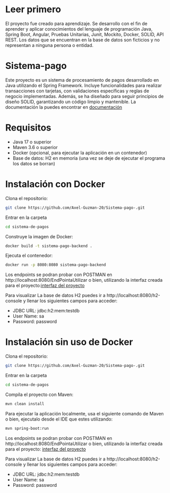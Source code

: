 # Leer primero
El proyecto fue creado para aprendizaje. Se desarrollo con el fin de aprender y aplicar conocimientos del lenguaje de programación Java, Spring Boot, Angular, Pruebas Unitarias, Junit, Mockito, Docker, SOLID, API REST. Los datos que se encuentran en la base de datos son ficticios y no representan a ninguna persona o entidad.

# Sistema-pago
Este proyecto es un sistema de procesamiento de pagos desarrollado en Java utilizando el Spring Framework. Incluye funcionalidades para realizar transacciones con tarjetas, con validaciones específicas y reglas de negocio implementadas. Además, se ha diseñado para seguir principios de diseño SOLID, garantizando un código limpio y mantenible.
La documentación la puedes encontrar en [documentación](https://drive.google.com/drive/folders/1vUBCkzgZM8efa4chF9swzLUzf2uSlbvw?usp=drive_link)

# Requisitos
- Java 17 o superior
- Maven 3.6 o superior
- Docker (opcional, para ejecutar la aplicación en un contenedor)
- Base de datos: H2 en memoria (una vez se deje de ejecutar el programa los datos se borran)

# Instalación con Docker
Clona el repositorio:
```sh
git clone https://github.com/Axel-Guzman-20/Sistema-pago-.git
```
Entrar en la carpeta
```sh
cd sistema-de-pagos
```
Construye la imagen de Docker:
```sh
docker build -t sistema-pago-backend .
```
Ejecuta el contenedor:
```sh
docker run -p 8080:8080 sistema-pago-backend
```
Los endpoints se podran probar con POSTMAN en http://localhost:8080/EndPointaUtilizar o  bien, utilizando la interfaz creada para el proyecto:[interfaz del proyecto](https://github.com/Axel-Guzman-20/sistema-pago-interfaz)


Para visualizar La base de datos H2 puedes ir a http://localhost:8080/h2-console y llenar los siguientes campos para acceder:
- JDBC URL: jdbc:h2:mem:testdb
- User Name: sa
- Password: password


# Instalación sin uso de Docker
Clona el repositorio:
```sh
git clone https://github.com/Axel-Guzman-20/Sistema-pago-.git
```
Entrar en la carpeta
```sh
cd sistema-de-pagos
```
Compila el proyecto con Maven:
```sh
mvn clean install
```
Para ejecutar la aplicación localmente, usa el siguiente comando de Maven o bien, ejecutalo desde el IDE que estes utilizando:
```sh
mvn spring-boot:run
```
Los endpoints se podran probar con POSTMAN en http://localhost:8080/EndPointaUtilizar o bien, utilizando la interfaz creada para el proyecto: [interfaz del proyecto](https://github.com/Axel-Guzman-20/sistema-pago-interfaz)

Para visualizar La base de datos H2 puedes ir a http://localhost:8080/h2-console y llenar los siguientes campos para acceder:
- JDBC URL: jdbc:h2:mem:testdb
- User Name: sa
- Password: password
